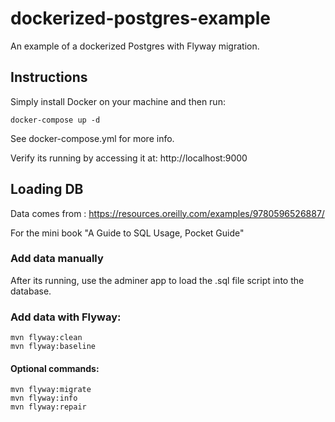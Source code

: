 # dockerized-postgres-example

An example of a dockerized Postgres with Flyway migration.

## Instructions

Simply install Docker on your machine and then run:

    docker-compose up -d


See docker-compose.yml for more info.

Verify its running by accessing it at:  http://localhost:9000


## Loading DB

Data comes from : https://resources.oreilly.com/examples/9780596526887/

For the mini book "A Guide to SQL Usage, Pocket Guide"  

### Add data manually

After its running, use the adminer app to load the .sql file script into the database.

### Add data with Flyway:

    mvn flyway:clean
    mvn flyway:baseline

#### Optional commands:

    mvn flyway:migrate
    mvn flyway:info
    mvn flyway:repair
